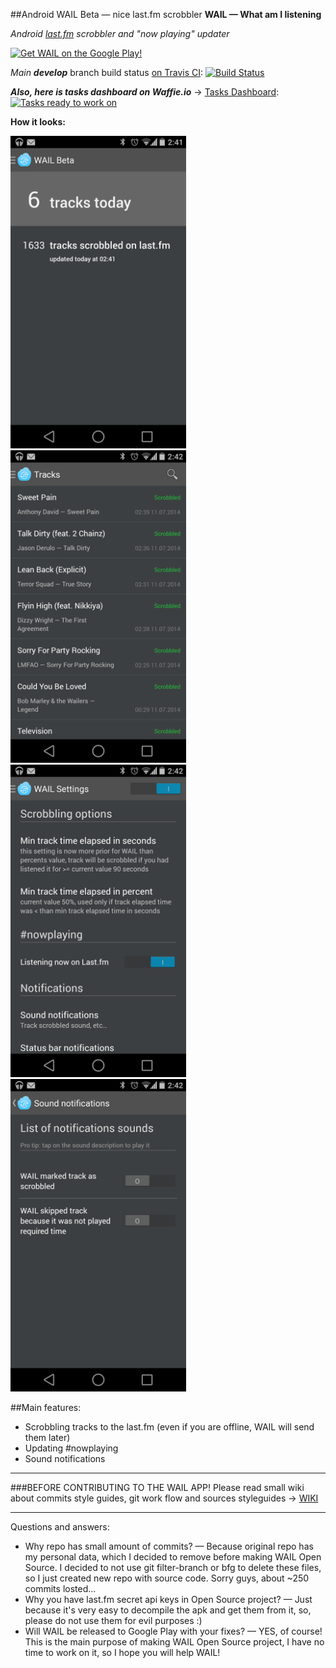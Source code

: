 ##Android WAIL Beta — nice last.fm scrobbler
**WAIL — What am I listening** 

*Android [last.fm](http://last.fm) scrobbler and "now playing" updater*

[![Get WAIL on the Google Play!](http://developer.android.com/images/brand/en_generic_rgb_wo_60.png)](https://play.google.com/store/apps/details?id=com.artemzin.android.wail&referrer=utm_source%3Dgithub)


*Main* ***develop*** branch build status [on Travis CI](https://travis-ci.org/artem-zinnatullin/android-wail-app): [![Build Status](https://travis-ci.org/artem-zinnatullin/android-wail-app.svg?branch=develop)](https://travis-ci.org/artem-zinnatullin/android-wail-app)

***Also, here is tasks dashboard on Waffie.io*** -> [Tasks Dashboard](https://waffle.io/artem-zinnatullin/android-wail-app): [![Tasks ready to work on](https://badge.waffle.io/artem-zinnatullin/android-wail-app.png?label=ready&title=Ready)](https://waffle.io/artem-zinnatullin/android-wail-app)

**How it looks:**

<img src="screenshots/screenshot_1.png" alt="Main screen" height="500px"/>
&nbsp;<img src="screenshots/screenshot_2.png" alt="Captured tracks list" height="500px"/>

<img src="screenshots/screenshot_3.png" alt="Settings screen" height="500px"/>
&nbsp;<img src="screenshots/screenshot_4.png" alt="Sound notifications" height="500px"/>

##Main features:
* Scrobbling tracks to the last.fm (even if you are offline, WAIL will send them later)
* Updating #nowplaying
* Sound notifications

-------------------
###BEFORE CONTRIBUTING TO THE WAIL APP!
Please read small wiki about commits style guides, git work flow and sources styleguides -> [WIKI](https://github.com/artem-zinnatullin/android-wail-app/wiki)  


-------------------
Questions and answers:

* Why repo has small amount of commits? — Because original repo has my personal data, which I decided to remove before making WAIL Open Source. I decided to not use git filter-branch or bfg to delete these files, so I just created new repo with source code. Sorry guys, about ~250 commits losted...
* Why you have last.fm secret api keys in Open Source project? — Just because it's very easy to decompile the apk and get them from it, so, please do not use them for evil purposes :)
* Will WAIL be released to Google Play with your fixes? — YES, of course! This is the main purpose of making WAIL Open Source project, I have no time to work on it, so I hope you will help WAIL!
